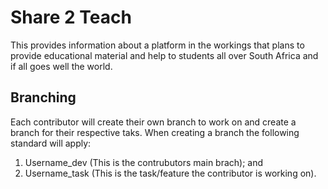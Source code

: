 # Share 2 Teach

This provides information about a platform in the workings that plans to provide educational material and help to students all over South Africa and if all goes well the world.

## Branching
Each contributor will create their own branch to work on and create a branch for their respective taks.
When creating a branch the following standard will apply:
  1. Username_dev (This is the contrubutors main brach); and
  2. Username_task (This is the task/feature the contributor is working on).
